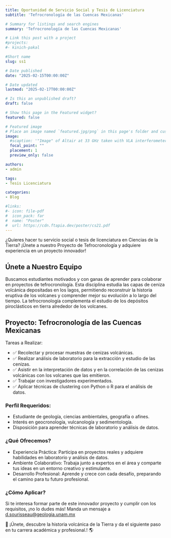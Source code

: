 ```yaml
---
title: Oportunidad de Servicio Social y Tesis de Licenciatura
subtitle: 'Tefrocronología de las Cuencas Mexicanas'

# Summary for listings and search engines
summary: 'Tefrocronología de las Cuencas Mexicanas'

# Link this post with a project
#projects: 
#- kinich-pakal

#Short name
slug: ss1

# Date published
date: "2025-02-15T00:00:00Z"

# Date updated
lastmod: "2025-02-17T00:00:00Z"

# Is this an unpublished draft?
draft: false

# Show this page in the Featured widget?
featured: false

# Featured image
# Place an image named `featured.jpg/png` in this page's folder and customize its options here.
image:
  #scaption: '"Image" of Altair at 33 GHz taken with VLA interferometer. [(White et al., 2021)](https://lucnix.be/)'
  focal_point: ""
  placement: 1
  preview_only: false

authors:
- admin

tags:
- Tesis Licenciatura

categories:
- Blog

#links:
#- icon: file-pdf
#  icon_pack: far
#  name: "Poster"
#  url: https://cdn.ftapia.dev/poster/cs21.pdf
---
```


¿Quieres hacer tu servicio social o tesis de licenciatura en Ciencias de la Tierra? ¡Únete a nuestro Proyecto de Tefrocronología y adquiere experiencia en un proyecto innovador!

## Únete a Nuestro Equipo
Buscamos estudiantes motivados y con ganas de aprender para colaborar en proyectos de tefrocronología. Esta disciplina estudia las capas de ceniza volcánica depositadas en los lagos, permitiendo reconstruir la historia eruptiva de los volcanes y comprender mejor su evolución a lo largo del tiempo. La tefrocronología complementa el estudio de los depósitos piroclásticos en tierra alrededor de los volcanes.

## **Proyecto: Tefrocronología de las Cuencas Mexicanas**
Tareas a Realizar:

* ✅ Recolectar y procesar muestras de cenizas volcánicas.
* ✅ Realizar análisis de laboratorio para la extracción y estudio de las cenizas.
* ✅ Asistir en la interpretación de datos y en la correlación de las cenizas volcánicas con los volcanes que las emitieron.
* ✅ Trabajar con investigadores experimentados.
* ✅ Aplicar técnicas de clustering con Python o R para el análisis de datos.

### Perfil Requeridos:
* Estudiante de geología, ciencias ambientales, geografía o afines.
* Interés en geocronología, vulcanología y sedimentología.
* Disposición para aprender técnicas de laboratorio y análisis de datos.

### ¿Qué Ofrecemos?
* Experiencia Práctica: Participa en proyectos reales y adquiere habilidades en laboratorio y análisis de datos.
* Ambiente Colaborativo: Trabaja junto a expertos en el área y comparte tus ideas en un entorno creativo y estimulante.
* Desarrollo Profesional: Aprende y crece con cada desafío, preparando el camino para tu futuro profesional.

### ¿Cómo Aplicar?
Si te interesa formar parte de este innovador proyecto y cumplir con los requisitos, ¡no lo dudes más! Manda un mensaje a d.sourisseau@geologia.unam.mx

🌋 ¡Únete, descubre la historia volcánica de la Tierra y da el siguiente paso en tu carrera académica y profesional.! 🌎
